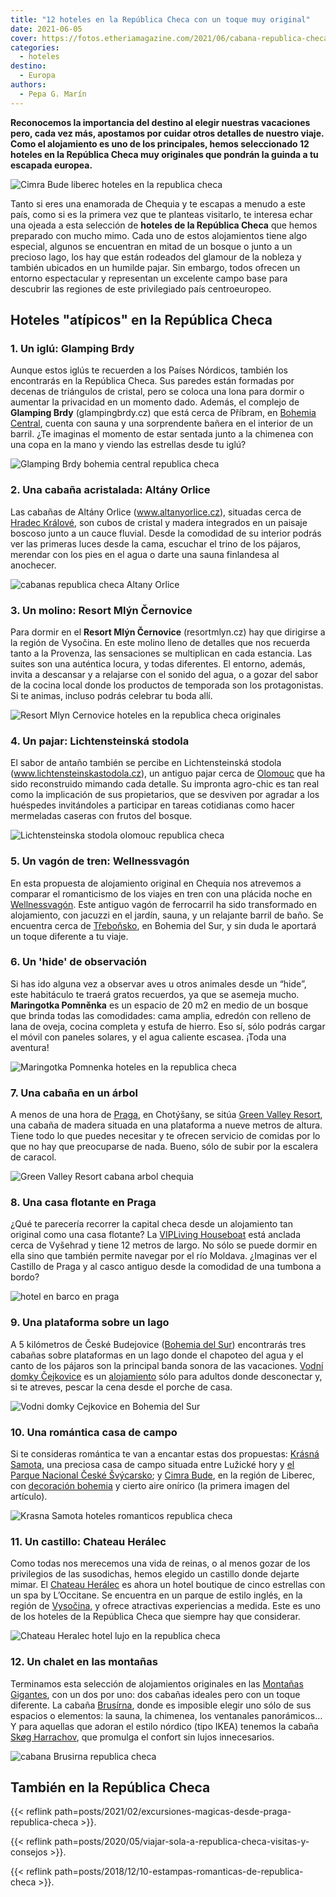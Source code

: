 ```yaml
---
title: "12 hoteles en la República Checa con un toque muy original"
date: 2021-06-05
cover: https://fotos.etheriamagazine.com/2021/06/cabana-republica-checa.jpg
categories: 
  - hoteles
destino: 
  - Europa
authors: 
  - Pepa G. Marín
---
```


**Reconocemos la importancia del destino al elegir nuestras vacaciones pero, cada vez 
más, apostamos por cuidar otros detalles de nuestro viaje. Como el alojamiento es uno de 
los principales, hemos seleccionado 12 hoteles en la República Checa muy originales que 
pondrán la guinda a tu escapada europea.** 

![Cimra Bude liberec hoteles en la republica checa](https://fotos.etheriamagazine.com/2021/06/chequia-hotel-Cimra-bude.jpg "© Cimra Bude, en la región de Liberec.")

Tanto si eres una enamorada de Chequia y te escapas a menudo a este país, como si es la 
primera vez que te planteas visitarlo, te interesa echar una ojeada a esta selección de 
**hoteles de la República Checa** que hemos preparado con mucho mimo. Cada uno de estos 
alojamientos tiene algo especial, algunos se encuentran en mitad de un bosque o junto a 
un precioso lago, los hay que están rodeados del glamour de la nobleza y también 
ubicados en un humilde pajar. Sin embargo, todos ofrecen un entorno espectacular y 
representan un excelente campo base para descubrir las regiones de este privilegiado 
país centroeuropeo. 

## Hoteles "atípicos" en la República Checa

### 1\. Un iglú: Glamping Brdy

Aunque estos iglús te recuerden a los Países Nórdicos, también los encontrarás en la 
República Checa. Sus paredes están formadas por decenas de triángulos de cristal, pero 
se coloca una lona para dormir o aumentar la privacidad en un momento dado. Además, el 
complejo de **Glamping Brdy** (glampingbrdy.cz) que está cerca de Příbram, en [Bohemia 
Central](https://www.visitczechrepublic.com/es-ES/Destinations/Central-Bohemia), cuenta 
con sauna y una sorprendente bañera en el interior de un barril. ¿Te imaginas el momento 
de estar sentada junto a la chimenea con una copa en la mano y viendo las estrellas 
desde tu iglú? 

![Glamping Brdy bohemia central republica checa](https://fotos.etheriamagazine.com/2021/06/hoteles-republica-checa-Glamping-Brdy.jpg "© Glamping Brdy, en Bohemia Central.")

### 2\. Una cabaña acristalada: Altány Orlice

Las cabañas de Altány Orlice (www.altanyorlice.cz), situadas cerca de [Hradec 
Králové](https://www.visitczechrepublic.com/es-ES/Things-to-Do/Places/Landmarks/Cities/t-hradec-kralove), 
son cubos de cristal y madera integrados en un paisaje boscoso junto a un cauce fluvial. 
Desde la comodidad de su interior podrás ver las primeras luces desde la cama, escuchar 
el trino de los pájaros, merendar con los pies en el agua o darte una sauna finlandesa 
al anochecer. 

![cabanas republica checa Altany Orlice](https://fotos.etheriamagazine.com/2021/06/hoteles-republica-checa-Altany-Orlice.jpg "© Altány Orlice, cerca de Hradec Králové.")

### 3\. Un molino: Resort Mlýn Černovice

Para dormir en el **Resort Mlýn Černovice** (resortmlyn.cz) hay que dirigirse a la 
región de Vysočina. En este molino lleno de detalles que nos recuerda tanto a la 
Provenza, las sensaciones se multiplican en cada estancia. Las suites son una auténtica 
locura, y todas diferentes. El entorno, además, invita a descansar y a relajarse con el 
sonido del agua, o a gozar del sabor de la cocina local donde los productos de temporada 
son los protagonistas. Si te animas, incluso podrás celebrar tu boda allí. 

![Resort Mlyn Cernovice hoteles en la republica checa originales](https://fotos.etheriamagazine.com/2021/06/hoteles-en-chequia-molino.jpg "© Resort Mlýn Černovice.")

### 4\. Un pajar: Lichtensteinská stodola

El sabor de antaño también se percibe en Lichtensteinská stodola 
(www.lichtensteinskastodola.cz), un antiguo pajar cerca de 
[Olomouc](https://www.visitczechrepublic.com/es-ES/Things-to-Do/Places/Landmarks/Cities/t-olomouc) 
que ha sido reconstruido mimando cada detalle. Su impronta agro-chic es tan real como la 
implicación de sus propietarios, que se desviven por agradar a los huéspedes 
invitándoles a participar en tareas cotidianas como hacer mermeladas caseras con frutos 
del bosque. 

![Lichtensteinska stodola olomouc republica checa](https://fotos.etheriamagazine.com/2021/06/hoteles-republica-checa-Lichtensteinska-Stodola.jpg "© Lichtensteinská stodola, cerca de Olomouc.")

### 5\. Un vagón de tren: Wellnessvagón

En esta propuesta de alojamiento original en Chequia nos atrevemos a comparar el 
romanticismo de los viajes en tren con una plácida noche en 
[Wellnessvagón](https://wellnesslive.cz/vagon/). Este antiguo vagón de ferrocarril ha 
sido transformado en alojamiento, con jacuzzi en el jardín, sauna, y un relajante barril 
de baño. Se encuentra cerca de 
[Třeboňsko](https://www.visitczechrepublic.com/es-ES/Things-to-Do/Places/Summer-Sports/Hiking-and-Nordic-Walking/a-trebonsko), 
en Bohemia del Sur, y sin duda le aportará un toque diferente a tu viaje. 

### 6\. Un 'hide' de observación

Si has ido alguna vez a observar aves u otros animales desde un “hide”, este habitáculo 
te traerá gratos recuerdos, ya que se asemeja mucho. **Maringotka Pomněnka** es un 
espacio de 20 m2 en medio de un bosque que brinda todas las comodidades: cama amplia, 
edredón con relleno de lana de oveja, cocina completa y estufa de hierro. Eso sí, sólo 
podrás cargar el móvil con paneles solares, y el agua caliente escasea. ¡Toda una 
aventura! 

![Maringotka Pomnenka hoteles en la republica checa](https://fotos.etheriamagazine.com/2021/06/chequia-Maringotka-Pomnenka.jpg "© Maringotka Pomněnka.")

### 7\. Una cabaña en un árbol

A menos de una hora de 
[Praga](https://www.visitczechrepublic.com/es-ES/Things-to-Do/Places/Landmarks/Cities/a-prague-beauty), 
en Chotýšany, se sitúa [Green Valley 
Resort](http://www.green-valley.cz/resort-green-valley/?lang=es), una cabaña de madera 
situada en una plataforma a nueve metros de altura. Tiene todo lo que puedes necesitar y 
te ofrecen servicio de comidas por lo que no hay que preocuparse de nada. Bueno, sólo de 
subir por la escalera de caracol. 

![Green Valley Resort cabana arbol chequia](https://fotos.etheriamagazine.com/2021/06/chequia-GreenValleyResort.jpg "Green Valley Resort, cerca de Praga.")

### 8\. Una casa flotante en Praga  

¿Qué te parecería recorrer la capital checa desde un alojamiento tan original como una 
casa flotante? La [VIPLiving Houseboat](http://www.vipliving.cz/) está anclada cerca de 
Vyšehrad y tiene 12 metros de largo. No sólo se puede dormir en ella sino que también 
permite navegar por el río Moldava. ¿Imaginas ver el Castillo de Praga y al casco 
antiguo desde la comodidad de una tumbona a bordo? 

![hotel en barco en praga](https://fotos.etheriamagazine.com/2021/06/hoteles-praga-originales-VIPLiving-HouseBoat.jpg "©VIP Living Houseboat, un casa flotante en Praga.")

### 9\. Una plataforma sobre un lago

A 5 kilómetros de České Budejovice ([Bohemia del 
Sur](https://www.visitczechrepublic.com/es-ES/Destinations/South-Bohemia)) encontrarás 
tres cabañas sobre plataformas en un lago donde el chapoteo del agua y el canto de los 
pájaros son la principal banda sonora de las vacaciones. [Vodní domky 
Čejkovice](https://www.vodnidomkycejkovice.cz/en/introduction/) es un 
[alojamiento](https://www.amazingplaces.cz/en/amazing-places/vodni-domky-cejkovice-419) 
sólo para adultos donde desconectar y, si te atreves, pescar la cena desde el porche de 
casa. 

![Vodni domky Cejkovice en Bohemia del Sur](https://fotos.etheriamagazine.com/2021/06/chequia-Vodní-domky-Cejkovice.jpg "© Vodní domky Čejkovice, en Bohemia del Sur.")

### 10\. Una romántica casa de campo

Si te consideras romántica te van a encantar estas dos propuestas: [Krásná 
Samota](https://krasnasamota.cz/), una preciosa casa de campo situada entre Lužické hory 
y [el Parque Nacional České 
Švýcarsko](https://www.visitczechrepublic.com/es-ES/Things-to-Do/Places/Nature/Protected-Areas-and-National-Parks/c-bohemian-switzerland-national-park); 
y [Cimra Bude](https://cimrabude.cz/cimra-bude), en la región de Liberec, con 
[decoración bohemia](https://www.amazingplaces.cz/en/amazing-places/cimra-bude-509) y 
cierto aire onírico (la primera imagen del artículo). 

![Krasna Samota hoteles romanticos republica checa](https://fotos.etheriamagazine.com/2021/06/chequia-Krasna-Samota-1.jpg "© Casa de campo Krásná Samota.")

### 11\. Un castillo: Chateau Herálec

Como todas nos merecemos una vida de reinas, o al menos gozar de los privilegios de las 
susodichas, hemos elegido un castillo donde dejarte mimar. El [Chateau 
Herálec](https://www.chateauheralec.com/) es ahora un hotel boutique de cinco estrellas 
con un spa by L’Occitane. Se encuentra en un parque de estilo inglés, en la región de 
[Vysočina,](https://www.visitczechrepublic.com/es-ES/Things-to-Do/Places/Summer-Sports/Hiking-and-Nordic-Walking/a-vysocina) 
y ofrece atractivas experiencias a medida. Este es uno de los hoteles de la República 
Checa que siempre hay que considerar. 

![Chateau Heralec hotel lujo en la republica checa](https://fotos.etheriamagazine.com/2021/06/hoteles-republica-checa-Chateau-Heralec.jpg "© Chateau Herálec, un hotel de lujo en la República Checa.")

### 12\. Un chalet en las montañas

Terminamos esta selección de alojamientos originales en las [Montañas 
Gigantes](https://www.visitczechrepublic.com/es-ES/Things-to-Do/Places/Nature/Protected-Areas-and-National-Parks/c-krkonose-national-park), 
con un dos por uno: dos cabañas ideales pero con un toque diferente. La cabaña 
[Brusírna](https://www.amazingplaces.cz/en/amazing-places/brusirna-137), donde es 
imposible elegir uno sólo de sus espacios o elementos: la sauna, la chimenea, los 
ventanales panorámicos… Y para aquellas que adoran el estilo nórdico (tipo IKEA) tenemos 
la cabaña [Skøg 
Harrachov](https://www.amazingplaces.cz/en/amazing-places/skog-harrachov-360), que 
promulga el confort sin lujos innecesarios. 

![cabana Brusirna republica checa](https://fotos.etheriamagazine.com/2021/06/cabana-Brusirna-republica-checa.jpg "© Cabaña Brusírna, en las Montañas Gigantes.")

## También en la República Checa

{{< reflink path=posts/2021/02/excursiones-magicas-desde-praga-republica-checa >}}. 

{{< reflink path=posts/2020/05/viajar-sola-a-republica-checa-visitas-y-consejos >}}. 

{{< reflink path=posts/2018/12/10-estampas-romanticas-de-republica-checa >}}.
